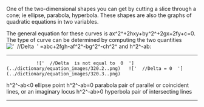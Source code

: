 One of the two-dimensional shapes you can get by cutting a slice through
a cone; ie ellipse, parabola, hyperbola. These shapes are also the
graphs of quadratic equations in two variables.

The general equation for these curves is ax^2^+2hxy+by^2^+2gx+2fy+c=0.
The type of curve can be determined by computing the two quantities
!['  //Delta  '](../dictionary/equation_images/320.1..png)
=abc+2fgh-af^2^-bg^2^-ch^2^ and h^2^-ab:

  ------------ -------------------------------------------------------------------------------- ----------------------------------------------------------------
               !['  //Delta  is not equal to  0  '](../dictionary/equation_images/320.2..png)   !['  //Delta = 0  '](../dictionary/equation_images/320.3..png)
  h^2^-ab\<0   ellipse                                                                          point
  h^2^-ab=0    parabola                                                                         pair of parallel or coincident lines, or an imaginary locus
  h^2^-ab\>0   hyperbola                                                                        pair of intersecting lines
  ------------ -------------------------------------------------------------------------------- ----------------------------------------------------------------


